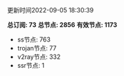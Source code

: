 更新时间2022-09-05 18:30:39

**总订阅: 73**
**总节点: 2856**
**有效节点: 1173**
- ss节点: 763
- trojan节点: 77
- v2ray节点: 332
- ssr节点: 1
